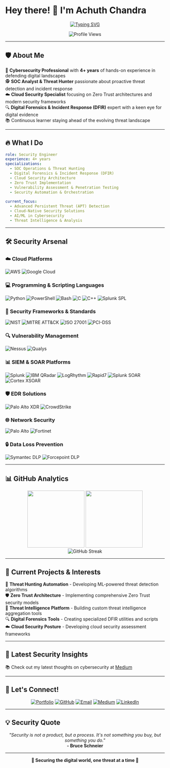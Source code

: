# Hey there! 👋 I'm Achuth Chandra

<div align="center">

[![Typing SVG](https://readme-typing-svg.demolab.com?font=Fira+Code&weight=500&size=22&pause=1000&color=00D9FF&center=true&vCenter=true&width=600&lines=Cybersecurity+Professional+%7C+4%2B+Yrs+Experience;SOC+Analyst+%E2%80%A2+Threat+Hunter+%E2%80%A2+DFIR+Specialist;Cloud+Security+%E2%80%A2+Zero+Trust+Architecture;SIEM%2FSOAR+Expert+%E2%80%A2+Splunk+%E2%80%A2+QRadar;Vulnerability+Management+%E2%80%A2+Penetration+Testing;AWS+%E2%80%A2+Azure+%E2%80%A2+GCP+Security;Python+%E2%80%A2+PowerShell+%E2%80%A2+Bash+Automation;Securing+the+Digital+World+%F0%9F%9B%A1%EF%B8%8F)](https://git.io/typing-svg)

![Profile Views](https://komarev.com/ghpvc/?username=Achuth07&color=brightgreen&style=flat-square&label=Profile+Views)

</div>

---

## 🛡️ About Me

🔐 **Cybersecurity Professional** with **4+ years** of hands-on experience in defending digital landscapes  
🕵️ **SOC Analyst & Threat Hunter** passionate about proactive threat detection and incident response  
☁️ **Cloud Security Specialist** focusing on Zero Trust architectures and modern security frameworks  
🔍 **Digital Forensics & Incident Response (DFIR)** expert with a keen eye for digital evidence  
📚 Continuous learner staying ahead of the evolving threat landscape  

---

## 🔥 What I Do

```yaml
role: Security Engineer
experience: 4+ years
specializations:
  - SOC Operations & Threat Hunting
  - Digital Forensics & Incident Response (DFIR)
  - Cloud Security Architecture
  - Zero Trust Implementation
  - Vulnerability Assessment & Penetration Testing
  - Security Automation & Orchestration
  
current_focus:
  - Advanced Persistent Threat (APT) Detection
  - Cloud-Native Security Solutions
  - AI/ML in Cybersecurity
  - Threat Intelligence & Analysis
```

---

## 🛠️ Security Arsenal

### ☁️ **Cloud Platforms**
![AWS](https://img.shields.io/badge/AWS-FF9900?style=for-the-badge&logo=amazonaws&logoColor=white)
![Google Cloud](https://img.shields.io/badge/Google_Cloud-4285F4?style=for-the-badge&logo=googlecloud&logoColor=white)

### 💻 **Programming & Scripting Languages**
![Python](https://img.shields.io/badge/Python-3776AB?style=for-the-badge&logo=python&logoColor=white)
![PowerShell](https://img.shields.io/badge/PowerShell-5391FE?style=for-the-badge&logo=powershell&logoColor=white)
![Bash](https://img.shields.io/badge/Bash-4EAA25?style=for-the-badge&logo=gnu-bash&logoColor=white)
![C](https://img.shields.io/badge/C-00599C?style=for-the-badge&logo=c&logoColor=white)
![C++](https://img.shields.io/badge/C++-00599C?style=for-the-badge&logo=cplusplus&logoColor=white)
![Splunk SPL](https://img.shields.io/badge/Splunk_SPL-000000?style=for-the-badge&logo=splunk&logoColor=white)

### 🔐 **Security Frameworks & Standards**
![NIST](https://img.shields.io/badge/NIST_Framework-000080?style=for-the-badge&logoColor=white)
![MITRE ATT&CK](https://img.shields.io/badge/MITRE_ATT%26CK-FF0000?style=for-the-badge&logoColor=white)
![ISO 27001](https://img.shields.io/badge/ISO_27001-0052CC?style=for-the-badge&logoColor=white)
![PCI-DSS](https://img.shields.io/badge/PCI--DSS-FF6B35?style=for-the-badge&logoColor=white)

### 🔍 **Vulnerability Management**
![Nessus](https://img.shields.io/badge/Nessus-00C176?style=for-the-badge&logoColor=white)
![Qualys](https://img.shields.io/badge/Qualys-FF6600?style=for-the-badge&logoColor=white)

### 📊 **SIEM & SOAR Platforms**
![Splunk](https://img.shields.io/badge/Splunk-000000?style=for-the-badge&logo=splunk&logoColor=white)
![IBM QRadar](https://img.shields.io/badge/IBM_QRadar-052FAD?style=for-the-badge&logo=ibm&logoColor=white)
![LogRhythm](https://img.shields.io/badge/LogRhythm-2E8B57?style=for-the-badge&logoColor=white)
![Rapid7](https://img.shields.io/badge/Rapid7_InsightIDR-FF6900?style=for-the-badge&logoColor=white)
![Splunk SOAR](https://img.shields.io/badge/Splunk_SOAR-000000?style=for-the-badge&logo=splunk&logoColor=white)
![Cortex XSOAR](https://img.shields.io/badge/Cortex_XSOAR-00C0EF?style=for-the-badge&logoColor=white)

### 🛡️ **EDR Solutions**
![Palo Alto XDR](https://img.shields.io/badge/Palo_Alto_Cortex_XDR-00C0EF?style=for-the-badge&logoColor=white)
![CrowdStrike](https://img.shields.io/badge/CrowdStrike_Falcon-E01E24?style=for-the-badge&logoColor=white)

### 🌐 **Network Security**
![Palo Alto](https://img.shields.io/badge/Palo_Alto_NGFW-00C0EF?style=for-the-badge&logoColor=white)
![Fortinet](https://img.shields.io/badge/Fortinet_FortiGate-EE3124?style=for-the-badge&logoColor=white)

### 🔒 **Data Loss Prevention**
![Symantec DLP](https://img.shields.io/badge/Symantec_DLP-FFD700?style=for-the-badge&logoColor=black)
![Forcepoint DLP](https://img.shields.io/badge/Forcepoint_DLP-0066CC?style=for-the-badge&logoColor=white)

---

## 📊 GitHub Analytics

<div align="center">
  <img height="180em" src="https://github-readme-stats.vercel.app/api?username=Achuth07&show_icons=true&theme=radical&include_all_commits=true&count_private=true"/>
  <img height="180em" src="https://github-readme-stats.vercel.app/api/top-langs/?username=Achuth07&layout=compact&langs_count=8&theme=radical"/>
</div>

<div align="center">
  <img src="https://github-readme-streak-stats.herokuapp.com/?user=Achuth07&theme=radical" alt="GitHub Streak" />
</div>

---

## 🎯 Current Projects & Interests

🔬 **Threat Hunting Automation** - Developing ML-powered threat detection algorithms  
🛡️ **Zero Trust Architecture** - Implementing comprehensive Zero Trust security models  
📡 **Threat Intelligence Platform** - Building custom threat intelligence aggregation tools  
🔍 **Digital Forensics Tools** - Creating specialized DFIR utilities and scripts  
☁️ **Cloud Security Posture** - Developing cloud security assessment frameworks  

---

## 📝 Latest Security Insights

<!-- BLOG-POST-LIST:START -->
📚 Check out my latest thoughts on cybersecurity at [Medium](https://medium.com/@achuthchandra)
<!-- BLOG-POST-LIST:END -->

---

## 🤝 Let's Connect!

<div align="center">

[![Portfolio](https://img.shields.io/badge/Portfolio-FF5722?style=for-the-badge&logo=google-chrome&logoColor=white)](https://www.achuthchandra.me)
[![GitHub](https://img.shields.io/badge/GitHub-181717?style=for-the-badge&logo=github&logoColor=white)](https://github.com/Achuth07)
[![Email](https://img.shields.io/badge/Email-D14836?style=for-the-badge&logo=gmail&logoColor=white)](mailto:achuth@umd.edu)
[![Medium](https://img.shields.io/badge/Medium-12100E?style=for-the-badge&logo=medium&logoColor=white)](https://medium.com/@achuthchandra)
[![LinkedIn](https://img.shields.io/badge/LinkedIn-0077B5?style=for-the-badge&logo=linkedin&logoColor=white)](https://linkedin.com/in/achuth-chandra)

</div>

---

## 💡 Security Quote

<div align="center">
  <i>"Security is not a product, but a process. It's not something you buy, but something you do."</i>
  <br>
  <strong>- Bruce Schneier</strong>
</div>

---

<div align="center">
  
  **🔐 Securing the digital world, one threat at a time 🔐** 
</div>